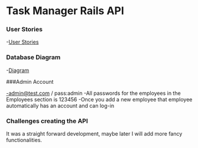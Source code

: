 # Task Manager Rails API

### User Stories
-[User Stories](https://trello.com/b/gp8jv95c/tasks-today-peoples-task-manager)

### Database Diagram 

-[Diagram](https://i.imgur.com/PsOyIbf.jpg)


###Admin Account

-admin@test.com / pass:admin
-All passwords for the employees in the Employees section is 123456
-Once you add a new employee that employee automatically has an account and can log-in

### Challenges creating the API

It was a straight forward development, maybe later I will add more fancy functionalities.
